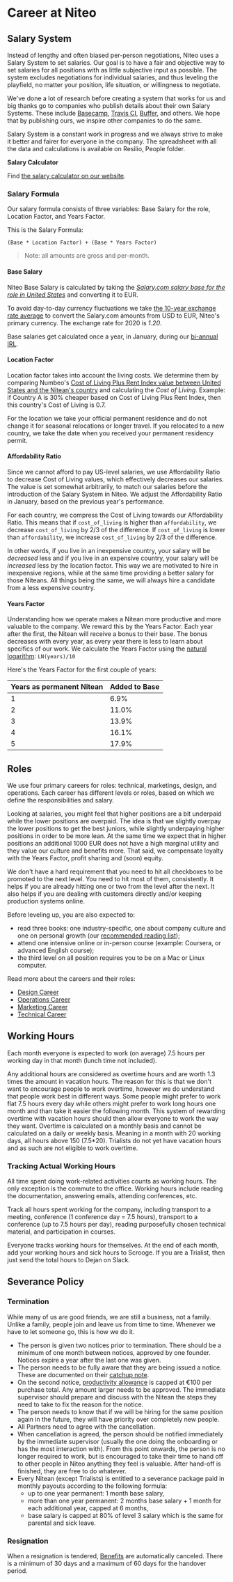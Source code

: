 # Career at Niteo

## Salary System

Instead of lengthy and often biased per-person negotiations, Niteo uses a Salary System to set salaries. Our goal is to have a fair and objective way to set salaries for all positions with as little subjective input as possible. The system excludes negotiations for individual salaries, and thus leveling the playfield, no matter your position, life situation, or willingness to negotiate. 

We've done a lot of research before creating a system that works for us and big thanks go to companies who publish details about their own Salary Systems. These include [Basecamp](https://m.signalvnoise.com/how-we-pay-people-at-basecamp/), [Travis CI](https://www.youtube.com/watch?v=N8u9H6JDAzo), [Buffer](https://buffer.com/salary/data-scientist-2/average/), and others. We hope that by publishing ours, we inspire other companies to do the same.

Salary System is a constant work in progress and we always strive to make it better and fairer for everyone in the company. The spreadsheet with all the data and calculations is available on Resilio, People folder.

**Salary Calculator**

Find [the salary calculator on our website](https://niteo.co/salary-calculator).

### Salary Formula

Our salary formula consists of three variables: Base Salary for the role, Location Factor, and Years Factor. 

This is the Salary Formula:

```
(Base * Location Factor) + (Base * Years Factor)
```

> Note: all amounts are gross and per-month.

#### Base Salary

Niteo Base Salary is calculated by taking the [*Salary.com salary base for the role in United States*](https://www.salary.com/research) and converting it to EUR. 

To avoid day-to-day currency fluctuations we take [the 10-year exchange rate average](https://www.ofx.com/en-au/forex-news/historical-exchange-rates/yearly-average-rates/) to convert the Salary.com amounts from USD to EUR, Niteo's primary currency. The exchange rate for 2020 is _1.20_.

Base salaries get calculated once a year, in January, during our [bi-annual IRL](https://blog.niteo.co/irls/). 

#### Location Factor

Location factor takes into account the living costs. We determine them by comparing Numbeo's [Cost of Living Plus Rent Index value between United States and the Nitean's country](https://www.numbeo.com/cost-of-living/compare_countries_result.jsp?country1=United+States&country2=Germany) and calculating the *Cost of Living*. Example: if Country A is 30% cheaper based on Cost of Living Plus Rent Index, then this country's Cost of Living is 0.7.

For the location we take your official permanent residence and do not change it for seasonal relocations or longer travel. If you relocated to a new country, we take the date when you received your permanent residency permit.

#### Affordability Ratio

Since we cannot afford to pay US-level salaries, we use Affordability Ratio to decrease Cost of Living values, which effectively decreases our salaries. The value is set somewhat arbitrarily, to match our salaries before the introduction of the Salary System in Niteo. We adjust the Affordability Ratio in January, based on the previous year's performance.

For each country, we compress the Cost of Living towards our Affordability Ratio. This means that if `cost_of_living` is higher than `affordability`, we decrease `cost_of_living` by 2/3 of the difference. If `cost_of_living` is lower than `affordability`, we increase `cost_of_living` by 2/3 of the difference.

In other words, if you live in an inexpensive country, your salary will be _decreased_ less and if you live in an expensive country, your salary will be _increased_ less by the location factor. This way we are motivated to hire in inexpensive regions, while at the same time providing a better salary for those Niteans. All things being the same, we will always hire a candidate from a less expensive country.

#### Years Factor

Understanding how we operate makes a Nitean more productive and more valuable to the company. We reward this by the Years Factor. Each year after the first, the Nitean will receive a bonus to their base. The bonus decreases with every year, as every year there is less to learn about specifics of our work. We calculate the Years Factor using the [natural logarithm](https://en.wikipedia.org/wiki/Natural_logarithm): `LN(years)/10`

Here's the Years Factor for the first couple of years:

| Years as permanent Nitean | Added to Base |
|---------------------------|---------------|
| 1                         | 6.9%          |
| 2                         | 11.0%         |
| 3                         | 13.9%         |
| 4                         | 16.1%         |
| 5                         | 17.9%         |


## Roles

We use four primary careers for roles: technical, marketings, design, and operations. Each career has different levels or roles, based on which we define the responsibilities and salary.

Looking at salaries, you might feel that higher positions are a bit underpaid while the lower positions are overpaid. The idea is that we slightly overpay the lower positions to get the best juniors, while slightly underpaying higher positions in order to be more lean. At the same time we expect that in higher positions an additional 1000 EUR does not have a high marginal utility and they value our culture and benefits more. That said, we compensate loyalty with the Years Factor, profit sharing and (soon) equity. 

We don't have a hard requirement that you need to hit all checkboxes to be promoted to the next level. You need to hit most of them, consistently. It helps if you are already hitting one or two from the level after the next. It also helps if you are dealing with customers directly and/or keeping production systems online. 

Before leveling up, you are also expected to:
* read three books: one industry-specific, one about company culture and one on personal growth (our [recommended reading list](/5_People/booklist.md));
* attend one intensive online or in-person course (example: Coursera, or advanced English course);
* the third level on all position requires you to be on a Mac or Linux computer.

Read more about the careers and their roles:

* [Design Career](/5_People/career-design.md)
* [Operations Career](/5_People/career-operations.md)
* [Marketing Career](/5_People/career-marketing.md)
* [Technical Career](/5_People/career-technical.md)

## Working Hours

Each month everyone is expected to work (on average) 7.5 hours per working day in that month (lunch time not included). 

Any additional hours are considered as overtime hours and are worth 1.3 times the amount in vacation hours.
The reason for this is that we don't want to encourage people to work overtime, however we do understand that people work best in different ways.
Some people might prefer to work flat 7.5 hours every day while others might prefer to work long hours one month and than take it easier the following month.
This system of rewarding overtime with vacation hours should then allow everyone to work the way they want.
Overtime is calculated on a monthly basis and cannot be calculated on a daily or weekly basis. Meaning in a month with 20 working days, all hours above 150 (7.5*20). Trialists do not yet have vacation hours and as such are not eligible to work overtime.


### Tracking Actual Working Hours

All time spent doing work-related activities counts as working hours. The only exception is the commute to the office. Working hours include reading the documentation, answering emails, attending conferences, etc.

Track all hours spent working for the company, including transport to a meeting, conference (1 conference day = 7.5 hours),  transport to a conference (up to 7.5 hours per day), reading purposefully chosen technical material, and participation in courses.

Everyone tracks working hours for themselves. At the end of each month, add your working hours and sick hours to Scrooge. If you are a Trialist, then just send the total hours to Dejan on Slack. 

## Severance Policy

### Termination

While many of us are good friends, we are still a business, not a family. Unlike a family, people join and leave us from time to time. Whenever we have to let someone go, this is how we do it.

* The person is given two notices prior to termination. There should be a minimum of one month between notices, approved by one founder. Notices expire a year after the last one was given.
* The person needs to be fully aware that they are being issued a notice. These are documented on their [catchup note](https://github.com/teamniteo/handbook/blob/master/5_People/catchups.md).
* On the second notice, [productivity allowance](https://github.com/teamniteo/handbook/blob/master/5_People/benefits.md#productivity-allowance) is capped at €100 per purchase total. Any amount larger needs to be approved. The immediate supervisor should prepare and discuss with the Nitean the steps they need to take to fix the reason for the notice.
* The person needs to know that if we will be hiring for the same position again in the future, they will have priority over completely new people.
* All Partners need to agree with the cancellation.
* When cancellation is agreed, the person should be notified immediately by the immediate supervisor (usually the one doing the onboarding or has the most interaction with). From this point onwards, the person is no longer required to work, but is encouraged to take their time to hand off to other people in Niteo anything they feel is valuable. After hand-off is finished, they are free to do whatever.
* Every Nitean (except Trialists) is entitled to a severance package paid in monthly payouts according to the following formula:
  * up to one year permanent: 1 month base salary,
  * more than one year permanent: 2 months base salary + 1 month for each additional year, capped at 6 months,
  * base salary is capped at 80% of level 3 salary which is the same for parental and sick leave.

### Resignation

When a resignation is tendered, [Benefits](https://github.com/teamniteo/handbook/blob/master/5_People/benefits.md) are automatically canceled. There is a minimum of 30 days and a maximum of 60 days for the handover period.
